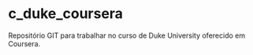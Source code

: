 # c_duke_coursera
Repositório GIT para trabalhar no curso de Duke University oferecido em Coursera.

